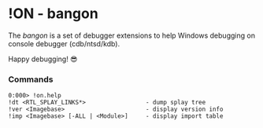 # !ON - bangon

The *bangon* is a set of debugger extensions to help Windows debugging on console debugger (cdb/ntsd/kdb).

Happy debugging! :sunglasses:

### Commands

```
0:000> !on.help
!dt <RTL_SPLAY_LINKS*>                 - dump splay tree
!ver <Imagebase>                       - display version info
!imp <Imagebase> [-ALL | <Module>]     - display import table
```
